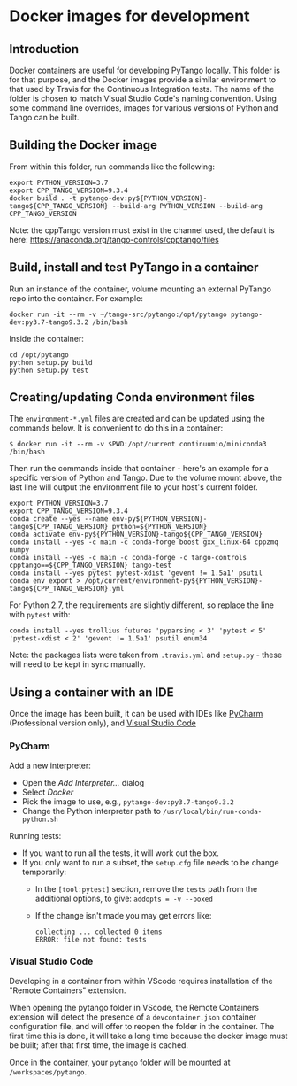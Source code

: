 # Docker images for development

## Introduction

Docker containers are useful for developing PyTango locally.  This folder is for that purpose, and
the Docker images provide a similar environment to that used by Travis for the Continuous Integration
tests.  The name of the folder is chosen to match Visual Studio Code's naming convention.
Using some command line overrides, images for various versions of Python and Tango can be built.

## Building the Docker image

From within this folder, run commands like the following:

```shell script
export PYTHON_VERSION=3.7
export CPP_TANGO_VERSION=9.3.4
docker build . -t pytango-dev:py${PYTHON_VERSION}-tango${CPP_TANGO_VERSION} --build-arg PYTHON_VERSION --build-arg CPP_TANGO_VERSION
```

Note: the cppTango version must exist in the channel used, the default is here:
https://anaconda.org/tango-controls/cpptango/files

## Build, install and test PyTango in a container

Run an instance of the container, volume mounting an external PyTango repo into the container.  For example:

```shell script
docker run -it --rm -v ~/tango-src/pytango:/opt/pytango pytango-dev:py3.7-tango9.3.2 /bin/bash
```

Inside the container:

```shell script
cd /opt/pytango
python setup.py build
python setup.py test
```

## Creating/updating Conda environment files

The `environment-*.yml` files are created and can be updated using the commands below.
It is convenient to do this in a container:

 ```shell script
$ docker run -it --rm -v $PWD:/opt/current continuumio/miniconda3 /bin/bash
```

Then run the commands inside that container - here's an example for a specific version of Python and Tango.
Due to the volume mount above, the last line will output the environment file to your host's current folder.

```shell script
export PYTHON_VERSION=3.7
export CPP_TANGO_VERSION=9.3.4
conda create --yes --name env-py${PYTHON_VERSION}-tango${CPP_TANGO_VERSION} python=${PYTHON_VERSION}
conda activate env-py${PYTHON_VERSION}-tango${CPP_TANGO_VERSION}
conda install --yes -c main -c conda-forge boost gxx_linux-64 cppzmq numpy
conda install --yes -c main -c conda-forge -c tango-controls cpptango==${CPP_TANGO_VERSION} tango-test
conda install --yes pytest pytest-xdist 'gevent != 1.5a1' psutil
conda env export > /opt/current/environment-py${PYTHON_VERSION}-tango${CPP_TANGO_VERSION}.yml
```

For Python 2.7, the requirements are slightly different, so replace the line with `pytest` with:

```shell script
conda install --yes trollius futures 'pyparsing < 3' 'pytest < 5' 'pytest-xdist < 2' 'gevent != 1.5a1' psutil enum34
```

Note:  the packages lists were taken from `.travis.yml` and `setup.py` - these will need
to be kept in sync manually.

## Using a container with an IDE

Once the image has been built, it can be used with IDEs like
[PyCharm](https://www.jetbrains.com/help/pycharm/using-docker-as-a-remote-interpreter.html#config-docker)
(Professional version only), and
[Visual Studio Code](https://code.visualstudio.com/docs/remote/containers)

### PyCharm

Add a new interpreter:

- Open the _Add Interpreter..._ dialog
- Select _Docker_
- Pick the image to use, e.g., `pytango-dev:py3.7-tango9.3.2`
- Change the Python interpreter path to `/usr/local/bin/run-conda-python.sh`

Running tests:

- If you want to run all the tests, it will work out the box.
- If you only want to run a subset, the `setup.cfg` file needs to be change temporarily:
  - In the `[tool:pytest]` section, remove the `tests` path from the additional options, to give:
     `addopts = -v --boxed`
  - If the change isn't made you may get errors like:

    ```
    collecting ... collected 0 items
    ERROR: file not found: tests
    ```

### Visual Studio Code

Developing in a container from within VScode requires installation of the "Remote Containers" extension.

When opening the pytango folder in VScode, the Remote Containers extension will detect the presence of a `devcontainer.json` container configuration file, and will offer to reopen the folder in the container. The first time this is done, it will take a long time because the docker image must be built; after that first time, the image is cached.

Once in the container, your `pytango` folder will be mounted at `/workspaces/pytango`.
